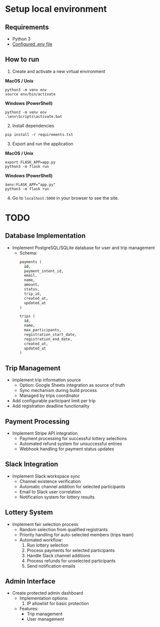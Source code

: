 # Setup local environment

## Requirements

- Python 3
- [Configured .env file](../README.md)

## How to run

1. Create and activate a new virtual environment

**MacOS / Unix**

```
python3 -m venv env
source env/bin/activate
```

**Windows (PowerShell)**

```
python3 -m venv env
.\env\Scripts\activate.bat
```

2. Install dependencies

```
pip install -r requirements.txt
```

3. Export and run the application

**MacOS / Unix**

```
export FLASK_APP=app.py
python3 -m flask run
```

**Windows (PowerShell)**

```
$env:FLASK_APP=“app.py"
python3 -m flask run
```

4. Go to `localhost:5000` in your browser to see the site. 

# TODO

## Database Implementation
- Implement PostgreSQL/SQLite database for user and trip management
  - Schema:
    ```sql
    payments (
      id,
      payment_intent_id,
      email,
      name,
      amount,
      status,
      trip_id,
      created_at,
      updated_at
    )

    trips (
      id,
      name,
      max_participants,
      registration_start_date,
      registration_end_date,
      created_at,
      updated_at
    )
    ```

## Trip Management
- Implement trip information source
  - Option: Google Sheets integration as source of truth
  - Sync mechanism during build process
  - Managed by trips coordinator
- Add configurable participant limit per trip
- Add registration deadline functionality

## Payment Processing
- Implement Stripe API integration
  - Payment processing for successful lottery selections
  - Automated refund system for unsuccessful entries
  - Webhook handling for payment status updates

## Slack Integration
- Implement Slack workspace sync
  - Channel existence verification
  - Automatic channel addition for selected participants
  - Email to Slack user correlation
  - Notification system for lottery results

## Lottery System
- Implement fair selection process
  - Random selection from qualified registrants
  - Priority handling for auto-selected members (trips team)
  - Automated workflow:
    1. Run lottery selection
    2. Process payments for selected participants
    3. Handle Slack channel additions
    4. Process refunds for unselected participants
    5. Send notification emails

## Admin Interface
- Create protected admin dashboard
  - Implementation options:
    1. IP allowlist for basic protection
  - Features:
    - Trip management
    - User management


